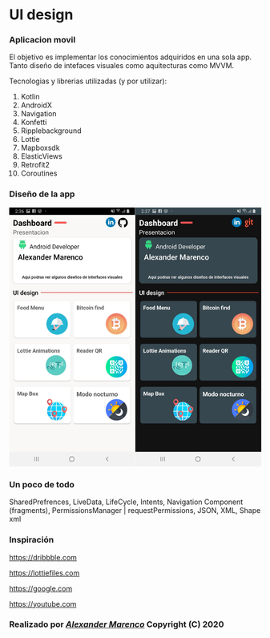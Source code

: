 # UI design

### Aplicacion movil

El objetivo es implementar los conocimientos adquiridos en una sola app.
Tanto diseño de intefaces visuales como aquitecturas como MVVM.

Tecnologias y librerias utilizadas (y por utilizar):

1. Kotlin
2. AndroidX
3. Navigation
4. Konfetti
5. Ripplebackground
6. Lottie
7. Mapboxsdk
8. ElasticViews
9. Retrofit2
10. Coroutines

### Diseño de la app

<img src="screenshots/uidesign.jpg" alt=""> 

### Un poco de todo

SharedPrefrences, LiveData, LifeCycle, Intents, Navigation Component (fragments), PermissionsManager | requestPermissions, JSON, XML, Shape xml
 
### Inspiración

https://dribbble.com

https://lottiefiles.com

https://google.com

https://youtube.com



### Realizado por [*Alexander Marenco*](https://github.com/AlexM505) Copyright (C) 2020



